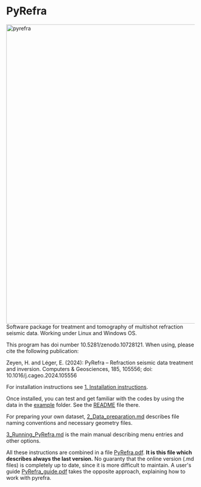# PyRefra

<img src="./images/PyRefra_Logo.png" alt="pyrefra" width="800"/>
Software package for treatment and tomography of multishot refraction seismic data. Working under Linux and Windows OS.

This program has doi number 10.5281/zenodo.10728121. When using, please cite the following publication:

Zeyen, H. and Léger, E. (2024): PyRefra – Refraction seismic data treatment and inversion. Computers & Geosciences, 185, 105556; doi: 10.1016/j.cageo.2024.105556

For installation instructions see [1. Installation instructions](./1_Installation.md).

Once installed, you can test and get familiar with the codes by using the data in the [example](./example) folder. See the [README](./example/README.md) file there.

For preparing your own dataset, [2_Data_preparation.md](./2_Data_preparation.md) describes file naming conventions and necessary geometry files.

[3_Running_PyRefra.md](./3_Running_PyRefra.md) is the main manual describing menu entries and other options.


All these instructions are combined in a file [PyRefra.pdf](./doc/PyRefra.pdf). **It is this file which describes always the last version.** No guaranty that the online version (.md files) is completely up to date, since it is more difficult to maintain. A user's guide [PyRefra_guide.pdf](./doc/PyRefra_guide.pdf) takes the opposite approach, explaining how to work with pyrefra.
